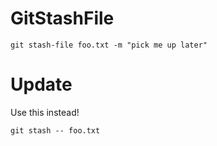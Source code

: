 # GitStashFile

```
git stash-file foo.txt -m "pick me up later"
```

# Update

Use this instead!

```
git stash -- foo.txt
```
